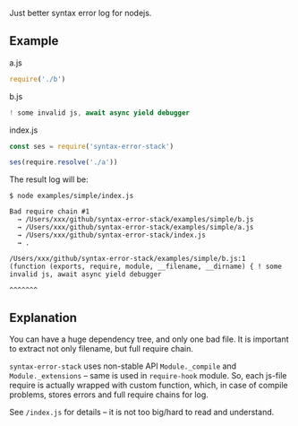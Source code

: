 Just better syntax error log for nodejs.

## Example

a.js

```js
require('./b')
```

b.js

```js
! some invalid js, await async yield debugger
```

index.js

```js
const ses = require('syntax-error-stack')

ses(require.resolve('./a'))
```

The result log will be:

```
$ node examples/simple/index.js

Bad require chain #1
  → /Users/xxx/github/syntax-error-stack/examples/simple/b.js
  → /Users/xxx/github/syntax-error-stack/examples/simple/a.js
  → /Users/xxx/github/syntax-error-stack/index.js
  → .

/Users/xxx/github/syntax-error-stack/examples/simple/b.js:1
(function (exports, require, module, __filename, __dirname) { ! some invalid js, await async yield debugger
                                                                     ^^^^^^^
```

## Explanation

You can have a huge dependency tree, and only one bad file. It is important to extract not only filename, but full require chain.

`syntax-error-stack` uses non-stable API `Module._compile` and `Module._extensions` – same is used in `require-hook` module. So, each js-file require is actually wrapped with custom function, which, in case of compile problems, stores errors and full require chains for log.

See `/index.js` for details – it is not too big/hard to read and understand.

